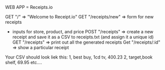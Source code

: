 WEB APP = Receipts.io 

GET "/" => "Welcome to Receipt.io"
GET "/receipts/new" => form for new receipts 
 - inputs for store, product, and price
 POST "/receipts" => create a new receipt and save it as a CSV to receipts.txt (and assign it a unique id)
 GET "/receipts" => print out all the generated receipts 
 Get "/receipts/:id" => show a particular receipt 

 Your CSV should look liek this: 
 1, best buy, 1cd tv, 400.23 
 2, target,book shelf, 69.95
 etc.... 

 